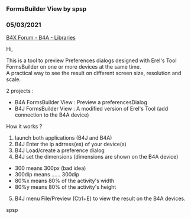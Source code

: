 ### FormsBuilder View by spsp
### 05/03/2021
[B4X Forum - B4A - Libraries](https://www.b4x.com/android/forum/threads/130237/)

Hi,  
  
This is a tool to preview Preferences dialogs designed with Erel's Tool FormsBuilder on one or more devices at the same time.  
A practical way to see the result on different screen size, resolution and scale.  
  
  
2 projects :  
- B4A FormsBuilder View : Preview a preferencesDialog  
- B4J FormsBuilder View : A modified version of Erel's Tool (add connection to the B4A device)  
  
How it works ?  
1) launch both applications (B4J and B4A)  
2) B4J Enter the ip adrress(es) of your device(s)  
3) B4J Load/create a preference dialog  
4) B4J set the dimensions (dimensions are shown on the B4A device)  
- 300 means 300px (bad idea)  
- 300dip means …… 300dip  
- 80%x means 80% of the activity's width  
- 80%y means 80% of the activity's height  
5) B4J menu File/Preview (Ctrl+E) to view the result on the B4A devices.  
  
  
spsp